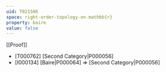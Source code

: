 ```yaml
---
uid: T021506
space: right-order-topology-on-mathbb{r}
property: baire
value: false
---
```

[[Proof]]

* [T000762] [Second Category|P000056]
* [I000134] [Baire|P000064] => [Second Category|P000056]

